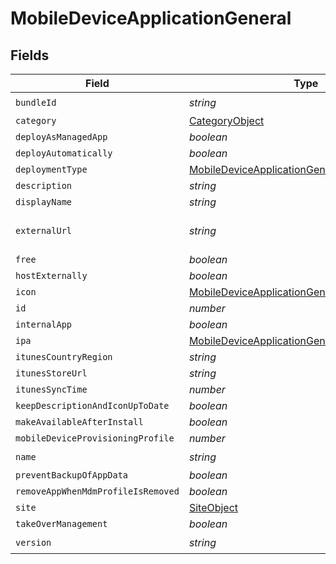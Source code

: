 # MobileDeviceApplicationGeneral


## Fields

| Field                                                                                                               | Type                                                                                                                | Required                                                                                                            | Description                                                                                                         | Example                                                                                                             |
| ------------------------------------------------------------------------------------------------------------------- | ------------------------------------------------------------------------------------------------------------------- | ------------------------------------------------------------------------------------------------------------------- | ------------------------------------------------------------------------------------------------------------------- | ------------------------------------------------------------------------------------------------------------------- |
| `bundleId`                                                                                                          | *string*                                                                                                            | :heavy_check_mark:                                                                                                  | N/A                                                                                                                 | com.jamfsoftware.selfservice                                                                                        |
| `category`                                                                                                          | [CategoryObject](../../models/shared/categoryobject.md)                                                             | :heavy_minus_sign:                                                                                                  | N/A                                                                                                                 |                                                                                                                     |
| `deployAsManagedApp`                                                                                                | *boolean*                                                                                                           | :heavy_minus_sign:                                                                                                  | N/A                                                                                                                 |                                                                                                                     |
| `deployAutomatically`                                                                                               | *boolean*                                                                                                           | :heavy_minus_sign:                                                                                                  | N/A                                                                                                                 |                                                                                                                     |
| `deploymentType`                                                                                                    | [MobileDeviceApplicationGeneralDeploymentType](../../models/shared/mobiledeviceapplicationgeneraldeploymenttype.md) | :heavy_minus_sign:                                                                                                  | N/A                                                                                                                 |                                                                                                                     |
| `description`                                                                                                       | *string*                                                                                                            | :heavy_minus_sign:                                                                                                  | N/A                                                                                                                 |                                                                                                                     |
| `displayName`                                                                                                       | *string*                                                                                                            | :heavy_minus_sign:                                                                                                  | N/A                                                                                                                 | Self Service Mobile                                                                                                 |
| `externalUrl`                                                                                                       | *string*                                                                                                            | :heavy_minus_sign:                                                                                                  | N/A                                                                                                                 | https://itunes.apple.com/us/app/self-service-mobile/id718509958?mt=8&amp;uo=4                                       |
| `free`                                                                                                              | *boolean*                                                                                                           | :heavy_minus_sign:                                                                                                  | N/A                                                                                                                 |                                                                                                                     |
| `hostExternally`                                                                                                    | *boolean*                                                                                                           | :heavy_minus_sign:                                                                                                  | N/A                                                                                                                 |                                                                                                                     |
| `icon`                                                                                                              | [MobileDeviceApplicationGeneralIcon](../../models/shared/mobiledeviceapplicationgeneralicon.md)                     | :heavy_minus_sign:                                                                                                  | N/A                                                                                                                 |                                                                                                                     |
| `id`                                                                                                                | *number*                                                                                                            | :heavy_minus_sign:                                                                                                  | N/A                                                                                                                 | 1                                                                                                                   |
| `internalApp`                                                                                                       | *boolean*                                                                                                           | :heavy_minus_sign:                                                                                                  | N/A                                                                                                                 |                                                                                                                     |
| `ipa`                                                                                                               | [MobileDeviceApplicationGeneralIpa](../../models/shared/mobiledeviceapplicationgeneralipa.md)                       | :heavy_minus_sign:                                                                                                  | N/A                                                                                                                 |                                                                                                                     |
| `itunesCountryRegion`                                                                                               | *string*                                                                                                            | :heavy_minus_sign:                                                                                                  | N/A                                                                                                                 |                                                                                                                     |
| `itunesStoreUrl`                                                                                                    | *string*                                                                                                            | :heavy_minus_sign:                                                                                                  | N/A                                                                                                                 |                                                                                                                     |
| `itunesSyncTime`                                                                                                    | *number*                                                                                                            | :heavy_minus_sign:                                                                                                  | N/A                                                                                                                 |                                                                                                                     |
| `keepDescriptionAndIconUpToDate`                                                                                    | *boolean*                                                                                                           | :heavy_minus_sign:                                                                                                  | N/A                                                                                                                 |                                                                                                                     |
| `makeAvailableAfterInstall`                                                                                         | *boolean*                                                                                                           | :heavy_minus_sign:                                                                                                  | N/A                                                                                                                 |                                                                                                                     |
| `mobileDeviceProvisioningProfile`                                                                                   | *number*                                                                                                            | :heavy_minus_sign:                                                                                                  | N/A                                                                                                                 |                                                                                                                     |
| `name`                                                                                                              | *string*                                                                                                            | :heavy_check_mark:                                                                                                  | N/A                                                                                                                 | Self Service Mobile                                                                                                 |
| `preventBackupOfAppData`                                                                                            | *boolean*                                                                                                           | :heavy_minus_sign:                                                                                                  | N/A                                                                                                                 |                                                                                                                     |
| `removeAppWhenMdmProfileIsRemoved`                                                                                  | *boolean*                                                                                                           | :heavy_minus_sign:                                                                                                  | N/A                                                                                                                 |                                                                                                                     |
| `site`                                                                                                              | [SiteObject](../../models/shared/siteobject.md)                                                                     | :heavy_minus_sign:                                                                                                  | N/A                                                                                                                 |                                                                                                                     |
| `takeOverManagement`                                                                                                | *boolean*                                                                                                           | :heavy_minus_sign:                                                                                                  | N/A                                                                                                                 |                                                                                                                     |
| `version`                                                                                                           | *string*                                                                                                            | :heavy_check_mark:                                                                                                  | N/A                                                                                                                 | 9.98                                                                                                                |